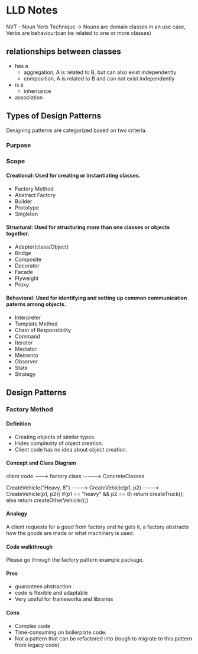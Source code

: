 # LLD Notes

NVT - Noun Verb Technique -> Nouns are domain classes in an use case, Verbs are behaviour(can be related to one or more classes)

## relationships between classes
- has a
  - aggregation, A is related to B, but can also exist independently
  - composition, A is related to B and can not exist independently
- is a
  - inheritance
- association

## Types of Design Patterns

Designing patterns are categorized based on two criteria.

### Purpose 
### Scope

#### Creational: Used for creating or instantiating classes.

- Factory Method
- Abstract Factory
- Builder
- Prototype
- Singleton

#### Structural: Used for structuring more than one classes or objects together.

- Adapter(class/Object)
- Bridge
- Composite
- Decorator
- Facade
- Flyweight
- Proxy

#### Behavioral: Used for identifying and setting up common communication paterns among objects.

- Interpreter
- Template Method
- Chain of Responsibility
- Command
- Iterator
- Mediator
- Memento
- Observer
- State
- Strategy

## Design Patterns 

### Factory Method

#### Definition
- Creating objects of similar types.
- Hides complexity of object creation.
- Client code has no idea about object creation.

#### Concept and Class Diagram
client code ---> factory class -----> ConcreteClasses

CreateVehicle("Heavy, 8") ----> CreateVehicle(p1, p2) ----> CreateVehicle(p1, p2){ if(p1 == "heavy" && p2 == 8) return createTruck(); else return createOtherVehicle();}
#### Analogy
A client requests for a good from factory and he gets it, a factory abstracts how the goods are made or what machinery is used.

#### Code walkthrough
Please go through the factory pattern example package.

#### Pros 
- guarantees abstraction
- code is flexible and adaptable
- Very useful for frameworks and libraries

#### Cons
- Complex code
- Time-consuming on boilerplate code.
- Not a pattern that can be refactored into (tough to migrate to this pattern from legacy code)

[//]: # (#### Definition)

[//]: # ()
[//]: # (#### Analogy)

[//]: # ()
[//]: # (#### Code walkthrough)

[//]: # ()
[//]: # (#### Pros)

[//]: # ()
[//]: # (#### Cons)

